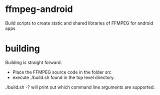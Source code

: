 ffmpeg-android
==============

Build scripts to create static and shared libraries of FFMPEG for android apps

building
========

Building is straight forward.
 - Place the FFMPEG source code in the folder src
 - execute ./build.sh found in the top level directory.

./build.sh -? will print out which command line arguments are supported.
